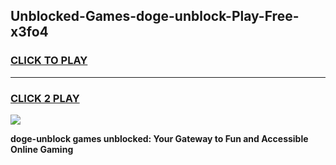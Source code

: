 
## Unblocked-Games-doge-unblock-Play-Free-x3fo4
<h3>
<a href="https://premium76.site?title=doge-unblock&ref=23A">CLICK TO PLAY</a></h3>
<hr>

<h3>
<a href="https://premium76.site?title=doge-unblock&ref=23A">CLICK 2 PLAY</a>
  
</h3>

<a href="https://premium76.site?title=doge-unblock&ref=23A"><img src="https://clearcache.store/games.png"></a>


**doge-unblock games unblocked: Your Gateway to Fun and Accessible Online Gaming**
